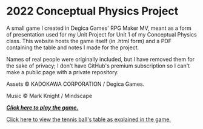 # 2022 Conceptual Physics Project
A small game I created in Degica Games' RPG Maker MV, meant as a form of presentation used for my Unit Project for Unit 1 of my Conceptual Physics class. This website hosts the game itself (in .html form) and a PDF containing the table and notes I made for the project.

Names of real people were originally included, but I have removed them for the sake of privacy; I don't have GitHub's premium subscription so I can't make a public page with a private repository.

Assets © KADOKAWA CORPORATION / Degica Games.

Music © Mark Knight / Mindscape

***[Click here to play the game.](/www/index.html)***

[Click here to view the tennis ball's table as explained in the game.](/TennisBallSheet.html)

